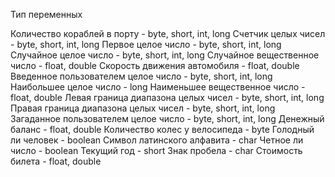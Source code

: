 Тип переменных

Количество кораблей в порту - byte, short, int, long
Счетчик целых чисел - byte, short, int, long
Первое целое число - byte, short, int, long
Случайное целое число - byte, short, int, long
Случайное вещественное число - float, double
Скорость движения автомобиля - float, double
Введенное пользователем целое число - byte, short, int, long
Наибольшее целое число - long
Наименьшее вещественное число - float, double
Левая граница диапазона целых чисел - byte, short, int, long
Правая граница диапазона целых чисел - byte, short, int, long
Загаданное пользователем целое число - byte, short, int, long
Денежный баланс - float, double
Количество колес у велосипеда - byte
Голодный ли человек - boolean
Символ латинского алфавита - char
Четное ли число - boolean
Текущий год - short
Знак пробела - char
Стоимость билета - float, double